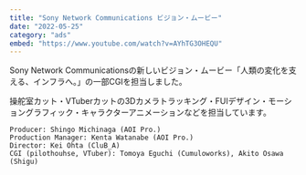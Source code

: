```yaml
---
title: "Sony Network Communications ビジョン・ムービー"
date: "2022-05-25"
category: "ads"
embed: "https://www.youtube.com/watch?v=AYhTG3OHEQU"
---
```


Sony Network Communicationsの新しいビジョン・ムービー「人類の変化を支える、インフラへ。」の一部CGIを担当しました。

操舵室カット・VTuberカットの3Dカメラトラッキング・FUIデザイン・モーショングラフィック・キャラクターアニメーションなどを担当しています。

```plaintext
Producer: Shingo Michinaga (AOI Pro.)
Production Manager: Kenta Watanabe (AOI Pro.)
Director: Kei Ohta (CluB_A)
CGI (pilothouhse, VTuber): Tomoya Eguchi (Cumuloworks), Akito Osawa (Shigu)
```
